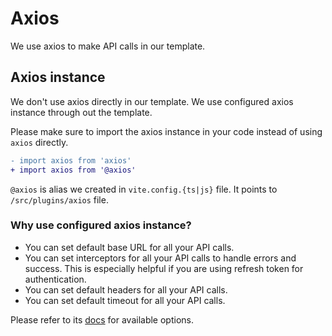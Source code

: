 # Axios

We use axios to make API calls in our template.

## Axios instance

We don't use axios directly in our template. We use configured axios instance through out the template.

Please make sure to import the axios instance in your code instead of using `axios` directly.

```diff
- import axios from 'axios'
+ import axios from '@axios'
```

`@axios` is alias we created in `vite.config.{ts|js}` file. It points to `/src/plugins/axios` file.

### Why use configured axios instance?

- You can set default base URL for all your API calls.
- You can set interceptors for all your API calls to handle errors and success. This is especially helpful if you are using refresh token for authentication.
- You can set default headers for all your API calls.
- You can set default timeout for all your API calls.

Please refer to its [docs](https://github.com/axios/axios#request-config) for available options.